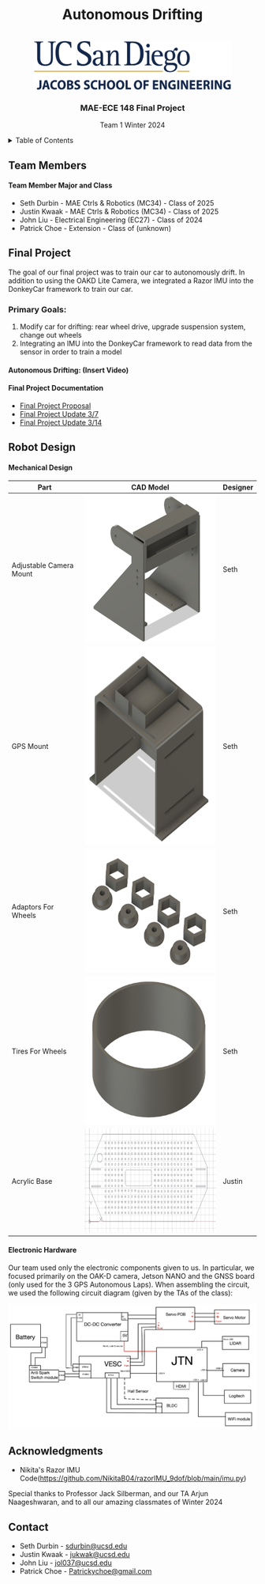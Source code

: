 <div id="top"></div>

<h1 align="center">Autonomous Drifting </h1>

<!-- PROJECT LOGO -->
<br />
<div align="center">
  <a href="https://github.com/UCSD-ECEMAE-148/winter-2024-final-project-team-1/tree/main">
    <img src="https://github.com/UCSD-ECEMAE-148/winter-2024-final-project-team-1/blob/main/images/UCSDLogo_JSOE_BlueGold_0_0.png" alt="Logo" width="400" height="100">
  </a>
<h3>MAE-ECE 148 Final Project</h3>
<p>
Team 1 Winter 2024
</p>
</div>




<!-- TABLE OF CONTENTS -->
<details>
  <summary>Table of Contents</summary>
  <ol>
    <li>
      <a href="#team-members">Team Members</a>
    </li>
    <li><a href="#final-project">Final Project</a></li>
      <ul>
        <li><a href="#final-project-documentation">Final Project Documentation</a></li>
        <li><a href="#autonomous-drifting:">Autonomous Drifting: (Insert Video)</a></li>
      </ul>
    <li><a href="#robot-design">Robot Design</a></li>
      <ul>
        <li><a href="#mechanical-design">Mechanical Design</a></li>
        <li><a href="#electronic-hardware">Electronic Hardware</a></li>
      </ul>
    <li><a href="#acknowledgments">Acknowledgments</a></li>
    <li><a href="#contact">Contact</a></li>
  </ol>
</details>


<!-- TEAM MEMBERS -->
## Team Members



<h4>Team Member Major and Class </h4>
<ul>
  <li>Seth Durbin - MAE Ctrls & Robotics (MC34) - Class of 2025</li>
  <li>Justin Kwaak - MAE Ctrls & Robotics (MC34) - Class of 2025</li>
  <li>John Liu - Electrical Engineering (EC27) - Class of 2024</li>
  <li>Patrick Choe - Extension - Class of (unknown)</li>
</ul>

<!-- Final Project -->
## Final Project

The goal of our final project was to train our car to autonomously drift.  In addition to using the OAKD Lite Camera, we integrated a Razor IMU into the DonkeyCar framework to train our car.

### Primary Goals:
1) Modify car for drifting: rear wheel drive, upgrade suspension system, change out wheels
2) Integrating an IMU into the DonkeyCar framework to read data from the sensor in order to train a model 

#### Autonomous Drifting: (Insert Video)



#### Final Project Documentation

* [Final Project Proposal](https://drive.google.com/file/d/1oSwgIkiHx3t4BQ_cxLm2ZbBmvrU56_2j/view?usp=sharing)
* [Final Project Update 3/7](https://docs.google.com/presentation/d/1isKjaOL28nRso7TQlT29QjokpVWHbEqB3DTJVeYga64/edit?usp=sharing)
* [Final Project Update 3/14](https://docs.google.com/presentation/d/1QSHOZ-a3gA7jtG-dcgdHc4KCrVCbHbBCUfhCX-5B-9E/edit?usp=sharing)

<!-- Robot Design -->
## Robot Design

#### Mechanical Design

| Part | CAD Model | Designer |
|------|--------------|------------|
| Adjustable Camera Mount | <img src="https://github.com/UCSD-ECEMAE-148/winter-2024-final-project-team-1/blob/main/images/CameraMount.png" width="300" height="300" /> | Seth
| GPS Mount | <img src="https://github.com/UCSD-ECEMAE-148/winter-2024-final-project-team-1/blob/main/images/GPSMount.png" width="370" height="400" /> | Seth
| Adaptors For Wheels | <img src="https://github.com/UCSD-ECEMAE-148/winter-2024-final-project-team-1/blob/main/images/WheelAdapters.png" width="400" height="250" /> | Seth
| Tires For Wheels | <img src="https://github.com/UCSD-ECEMAE-148/winter-2024-final-project-team-1/blob/main/images/Tires.png" width="380" height="300" /> | Seth
| Acrylic Base | <img src="https://github.com/UCSD-ECEMAE-148/winter-2024-final-project-team-1/blob/main/images/AcrylicBase.png" width="400" height="210" /> | Justin




#### Electronic Hardware
Our team used only the electronic components given to us. In particular, we focused primarily on the OAK-D camera, Jetson NANO and the GNSS board (only used for the 3 GPS Autonomous Laps). When assembling the circuit, we used the following circuit diagram (given by the TAs of the class):
<div align="center">
    <img src="https://github.com/UCSD-ECEMAE-148/winter-2024-final-project-team-1/blob/main/images/MAE_148_Circuit_Diagram.png">
</div>


<!-- ACKNOWLEDGMENTS -->
## Acknowledgments
* Nikita's Razor IMU Code(https://github.com/NikitaB04/razorIMU_9dof/blob/main/imu.py)

Special thanks to Professor Jack Silberman, and our TA Arjun Naageshwaran, and to all our amazing classmates of Winter 2024

<!-- CONTACT -->
## Contact

* Seth Durbin - sdurbin@ucsd.edu
* Justin Kwaak - jukwak@ucsd.edu
* John Liu - jol037@ucsd.edu
* Patrick Choe - Patrickychoe@gmail.com


<!-- MARKDOWN TEMPLATE INFORMATION -->
<!-- MARKDOWN LINKS & IMAGES -->
<!-- https://www.markdownguide.org/basic-syntax/#reference-style-links -->
[contributors-shield]: https://img.shields.io/github/contributors/github_username/repo_name.svg?style=for-the-badge
[contributors-url]: https://github.com/github_username/repo_name/graphs/contributors
[forks-shield]: https://img.shields.io/github/forks/github_username/repo_name.svg?style=for-the-badge
[forks-url]: https://github.com/github_username/repo_name/network/members
[stars-shield]: https://img.shields.io/github/stars/github_username/repo_name.svg?style=for-the-badge
[stars-url]: https://github.com/github_username/repo_name/stargazers
[issues-shield]: https://img.shields.io/github/issues/github_username/repo_name.svg?style=for-the-badge
[issues-url]: https://github.com/github_username/repo_name/issues
[license-shield]: https://img.shields.io/github/license/github_username/repo_name.svg?style=for-the-badge
[license-url]: https://github.com/github_username/repo_name/blob/master/LICENSE.txt
[linkedin-shield]: https://img.shields.io/badge/-LinkedIn-black.svg?style=for-the-badge&logo=linkedin&colorB=555
[linkedin-url]: https://linkedin.com/in/linkedin_username
[product-screenshot]: images/screenshot.png
